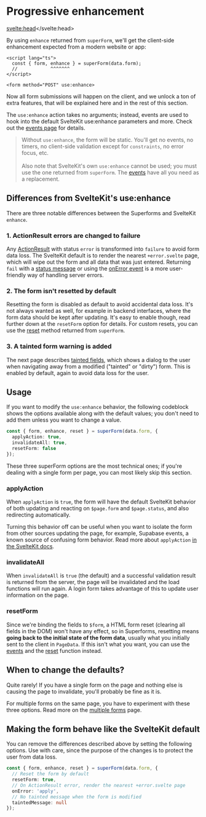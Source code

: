 <script lang="ts">
  import Next from '$lib/Next.svelte'
  import { concepts } from '$lib/navigation/sections'

	export let data;
</script>

# Progressive enhancement

<svelte:head><title>Progressive enhancement with use:enhance</title></svelte:head>

By using `enhance` returned from `superForm`, we'll get the client-side enhancement expected from a modern website or app:

```svelte
<script lang="ts">
  const { form, enhance } = superForm(data.form);
  //            ^^^^^^^
</script>

<form method="POST" use:enhance>
```

Now all form submissions will happen on the client, and we unlock a ton of extra features, that will be explained here and in the rest of this section.

The `use:enhance` action takes no arguments; instead, events are used to hook into the default SvelteKit use:enhance parameters and more. Check out the [events page](/concepts/events) for details.

> Without `use:enhance`, the form will be static. You'll get no events, no timers, no client-side validation except for `constraints`, no error focus, etc.<br><br>Also note that SvelteKit's own `use:enhance` cannot be used; you must use the one returned from `superForm`. The [events](/concepts/events) have all you need as a replacement.

## Differences from SvelteKit's use:enhance

There are three notable differences between the Superforms and SvelteKit `enhance`.

### 1. ActionResult errors are changed to failure

Any [ActionResult](https://kit.svelte.dev/docs/types#public-types-actionresult) with status `error` is transformed into `failure` to avoid form data loss. The SvelteKit default is to render the nearest `+error.svelte` page, which will wipe out the form and all data that was just entered. Returning `fail` with a [status message](/concepts/messages) or using the [onError event](/concepts/events#onerror) is a more user-friendly way of handling server errors.

### 2. The form isn't resetted by default

Resetting the form is disabled as default to avoid accidental data loss. It's not always wanted as well, for example in backend interfaces, where the form data should be kept after updating. It's easy to enable though, read further down at the `resetForm` option for details. For custom resets, you can use the [reset](/api#superform-return-type) method returned from `superForm`.

### 3. A tainted form warning is added

The next page describes [tainted fields](/concepts/tainted), which shows a dialog to the user when navigating away from a modified ("tainted" or "dirty") form. This is enabled by default, again to avoid data loss for the user.

## Usage

If you want to modify the `use:enhance` behavior, the following codeblock shows the options available along with the default values; you don't need to add them unless you want to change a value.

```ts
const { form, enhance, reset } = superForm(data.form, {
  applyAction: true,
  invalidateAll: true,
  resetForm: false
});
```

These three superForm options are the most technical ones; if you're dealing with a single form per page, you can most likely skip this section.

### applyAction

When `applyAction` is `true`, the form will have the default SvelteKit behavior of both updating and reacting on `$page.form` and `$page.status`, and also redirecting automatically.

Turning this behavior off can be useful when you want to isolate the form from other sources updating the page, for example, Supabase events, a known source of confusing form behavior. Read more about `applyAction` [in the SvelteKit docs](https://kit.svelte.dev/docs/form-actions#progressive-enhancement-applyaction).

### invalidateAll

When `invalidateAll` is `true` (the default) and a successful validation result is returned from the server, the page will be invalidated and the load functions will run again. A login form takes advantage of this to update user information on the page.

### resetForm

Since we're binding the fields to `$form`, a HTML form reset (clearing all fields in the DOM) won't have any effect, so in Superforms, resetting means **going back to the initial state of the form data**, usually what you initially sent to the client in `PageData`. If this isn't what you want, you can use the [events](/concepts/events) and the [reset](/api#superform-return-type) function instead.

## When to change the defaults?

Quite rarely! If you have a single form on the page and nothing else is causing the page to invalidate, you'll probably be fine as it is.

For multiple forms on the same page, you have to experiment with these three options. Read more on the [multiple forms](/concepts/multiple-forms) page.

## Making the form behave like the SvelteKit default

You can remove the differences described above by setting the following options. Use with care, since the purpose of the changes is to protect the user from data loss.

```ts
const { form, enhance, reset } = superForm(data.form, {
  // Reset the form by default
  resetForm: true,
  // On ActionResult error, render the nearest +error.svelte page
  onError: 'apply',
  // No tainted message when the form is modified
  taintedMessage: null
});
```

<Next section={concepts} />
